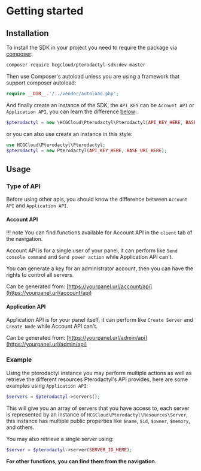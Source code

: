 # Getting started

## Installation

To install the SDK in your project you need to require the package via [composer](http://getcomposer.org):

``` bash
composer require hcgcloud/pterodactyl-sdk:dev-master
```

Then use Composer's autoload unless you are using a framework that support composer autoload:

``` php
require __DIR__.'/../vendor/autoload.php';
```

And finally create an instance of the SDK, the `API_KEY` can be `Account API` or `Application API`, you can learn the difference [below](https://hcgcloud.github.io/pterodactyl-sdk-docs/getting-started/#type-of-api):

``` php
$pterodactyl = new \HCGCloud\Pterodactyl\Pterodactyl(API_KEY_HERE, BASE_URI_HERE);
```

or you can also use create an instance in this style:

``` php
use HCGCloud\Pterodactyl\Pterodactyl;
$pterodactyl = new Pterodactyl(API_KEY_HERE, BASE_URI_HERE);
```

## Usage

### Type of API
Before using other apis, you should know the difference between `Account API` and `Application API`.

#### Account API

!!! note
    You can find functions available for Account API in the `client` tab of the navigation.

Account API is for a single user of your panel, it can perform like `Send console command` and `Send power action` while Application API can't.

You can generate a key for an administrator account, then you can have the rights to control all servers.

Can be generated from: [https://yourpanel.url/account/api](https://yourpanel.url/account/api)

#### Application API
Application API is for your panel itself, it can perform like `Create Server` and `Create Node` while Account API can't.

Can be generated from: [https://yourpanel.url/admin/api](https://yourpanel.url/admin/api)

### Example
Using the pterodactyl instance you may perform multiple actions as well as retrieve the different resources Pterodactyl's API provides, here are some examples using `Application API`:

``` php
$servers = $pterodactyl->servers();
```

This will give you an array of servers that you have access to, each server is represented by an instance of `HCGCloud\Pterodactyl\Resources\Server`, this instance has multiple public
properties like `$name`, `$id`, `$owner`, `$memory`, and others.

You may also retrieve a single server using:

``` php
$server = $pterodactyl->server(SERVER_ID_HERE);
```

**For other functions, you can find them from the navigation.**
